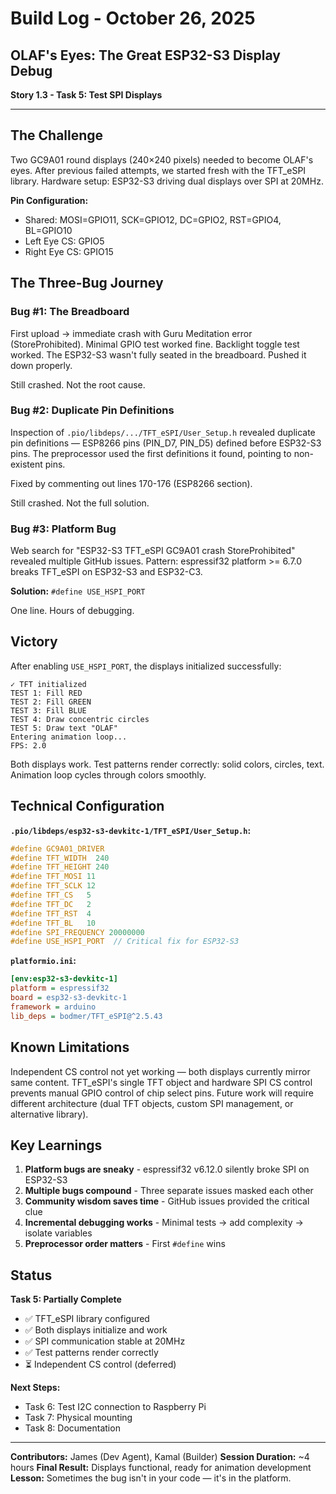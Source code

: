 # Build Log - October 26, 2025
## OLAF's Eyes: The Great ESP32-S3 Display Debug

**Story 1.3 - Task 5: Test SPI Displays**

---

## The Challenge

Two GC9A01 round displays (240×240 pixels) needed to become OLAF's eyes. After previous failed attempts, we started fresh with the TFT_eSPI library. Hardware setup: ESP32-S3 driving dual displays over SPI at 20MHz.

**Pin Configuration:**
- Shared: MOSI=GPIO11, SCK=GPIO12, DC=GPIO2, RST=GPIO4, BL=GPIO10
- Left Eye CS: GPIO5
- Right Eye CS: GPIO15

## The Three-Bug Journey

### Bug #1: The Breadboard
First upload → immediate crash with Guru Meditation error (StoreProhibited). Minimal GPIO test worked fine. Backlight toggle test worked. The ESP32-S3 wasn't fully seated in the breadboard. Pushed it down properly.

Still crashed. Not the root cause.

### Bug #2: Duplicate Pin Definitions
Inspection of `.pio/libdeps/.../TFT_eSPI/User_Setup.h` revealed duplicate pin definitions — ESP8266 pins (PIN_D7, PIN_D5) defined before ESP32-S3 pins. The preprocessor used the first definitions it found, pointing to non-existent pins.

Fixed by commenting out lines 170-176 (ESP8266 section).

Still crashed. Not the full solution.

### Bug #3: Platform Bug
Web search for "ESP32-S3 TFT_eSPI GC9A01 crash StoreProhibited" revealed multiple GitHub issues. Pattern: espressif32 platform >= 6.7.0 breaks TFT_eSPI on ESP32-S3 and ESP32-C3.

**Solution:** `#define USE_HSPI_PORT`

One line. Hours of debugging.

## Victory

After enabling `USE_HSPI_PORT`, the displays initialized successfully:

```
✓ TFT initialized
TEST 1: Fill RED
TEST 2: Fill GREEN
TEST 3: Fill BLUE
TEST 4: Draw concentric circles
TEST 5: Draw text "OLAF"
Entering animation loop...
FPS: 2.0
```

Both displays work. Test patterns render correctly: solid colors, circles, text. Animation loop cycles through colors smoothly.

## Technical Configuration

**`.pio/libdeps/esp32-s3-devkitc-1/TFT_eSPI/User_Setup.h`:**
```cpp
#define GC9A01_DRIVER
#define TFT_WIDTH  240
#define TFT_HEIGHT 240
#define TFT_MOSI 11
#define TFT_SCLK 12
#define TFT_CS   5
#define TFT_DC   2
#define TFT_RST  4
#define TFT_BL   10
#define SPI_FREQUENCY 20000000
#define USE_HSPI_PORT  // Critical fix for ESP32-S3
```

**`platformio.ini`:**
```ini
[env:esp32-s3-devkitc-1]
platform = espressif32
board = esp32-s3-devkitc-1
framework = arduino
lib_deps = bodmer/TFT_eSPI@^2.5.43
```

## Known Limitations

Independent CS control not yet working — both displays currently mirror same content. TFT_eSPI's single TFT object and hardware SPI CS control prevents manual GPIO control of chip select pins. Future work will require different architecture (dual TFT objects, custom SPI management, or alternative library).

## Key Learnings

1. **Platform bugs are sneaky** - espressif32 v6.12.0 silently broke SPI on ESP32-S3
2. **Multiple bugs compound** - Three separate issues masked each other
3. **Community wisdom saves time** - GitHub issues provided the critical clue
4. **Incremental debugging works** - Minimal tests → add complexity → isolate variables
5. **Preprocessor order matters** - First `#define` wins

## Status

**Task 5: Partially Complete**
- ✅ TFT_eSPI library configured
- ✅ Both displays initialize and work
- ✅ SPI communication stable at 20MHz
- ✅ Test patterns render correctly
- ⏳ Independent CS control (deferred)

**Next Steps:**
- Task 6: Test I2C connection to Raspberry Pi
- Task 7: Physical mounting
- Task 8: Documentation

---

**Contributors:** James (Dev Agent), Kamal (Builder)
**Session Duration:** ~4 hours
**Final Result:** Displays functional, ready for animation development
**Lesson:** Sometimes the bug isn't in your code — it's in the platform.
